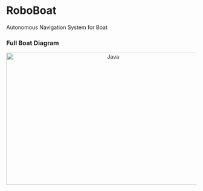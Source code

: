 # RoboBoat
Autonomous Navigation System for Boat

### Full Boat Diagram
<p align="center">
   <img align="middle" alt="Java" width="550px" height="350px"src="https://github.com/user-attachments/assets/742fffdf-3da5-4602-a967-c3886a6e2ee0">
</p>
